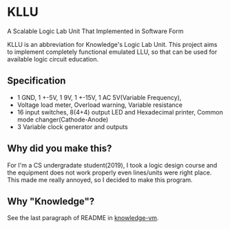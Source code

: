 # KLLU
A Scalable Logic Lab Unit That Implemented in Software Form

KLLU is an abbreviation for Knowledge's Logic Lab Unit. This project aims to implement completely functional emulated LLU, so that can be used for available logic circuit education.

## Specification
- 1 GND, 1 +-5V, 1 9V, 1 +-15V, 1 AC 5V(Variable Frequency),
- Voltage load meter, Overload warning, Variable resistance
- 16 input switches, 8(4+4) output LED and Hexadecimal printer, Common mode changer(Cathode-Anode)
- 3 Variable clock generator and outputs

## Why did you make this?
For I'm a CS undergradate student(2019), I took a logic design course and the equipment does not work properly even lines/units were right place. This made me really annoyed, so I decided to make this program.

## Why "Knowledge"?
See the last paragraph of README in [knowledge-vm](https://github.com/0x00000FF/knowledge-vm).
